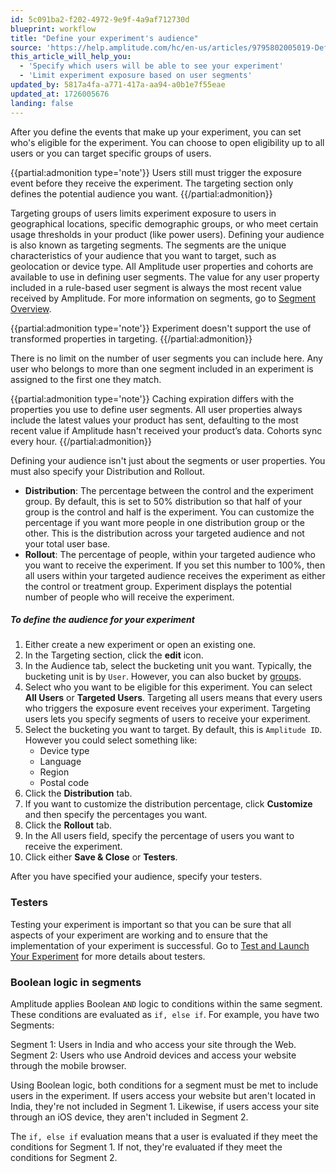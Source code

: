 ```yaml
---
id: 5c091ba2-f202-4972-9e9f-4a9af712730d
blueprint: workflow
title: "Define your experiment's audience"
source: 'https://help.amplitude.com/hc/en-us/articles/9795802005019-Define-your-experiment-s-audience'
this_article_will_help_you:
  - 'Specify which users will be able to see your experiment'
  - 'Limit experiment exposure based on user segments'
updated_by: 5817a4fa-a771-417a-aa94-a0b1e7f55eae
updated_at: 1726005676
landing: false
---
```

After you define the events that make up your experiment, you can set who's eligible for the experiment. You can choose to open eligibility up to all users or you can target specific groups of users.

{{partial:admonition type='note'}}
Users still must trigger the exposure event before they receive the experiment. The targeting section only defines the potential audience you want. 
{{/partial:admonition}}

Targeting groups of users limits experiment exposure to users in geographical locations, specific demographic groups, or who meet certain usage thresholds in your product (like power users). Defining your audience is also known as targeting segments. The segments are the unique characteristics of your audience that you want to target, such as geolocation or device type. All Amplitude user properties and cohorts are available to use in defining user segments. The value for any user property included in a rule-based user segment is always the most recent value received by Amplitude. For more information on segments, go to [Segment Overview](/docs/data/destination-catalog/segment).

{{partial:admonition type='note'}}
Experiment doesn't support the use of transformed properties in targeting.
{{/partial:admonition}}

There is no limit on the number of user segments you can include here. Any user who belongs to more than one segment included in an experiment is assigned to the first one they match. 

{{partial:admonition type='note'}}
Caching expiration differs with the properties you use to define user segments. All user properties always include the latest values your product has sent, defaulting to the most recent value if Amplitude hasn't received your product’s data. Cohorts sync every hour.
{{/partial:admonition}}

Defining your audience isn't just about the segments or user properties. You must also specify your Distribution and Rollout. 

* **Distribution**: The percentage between the control and the experiment group. By default, this is set to 50% distribution so that half of your group is the control and half is the experiment. You can customize the percentage if you want more people in one distribution group or the other. This is the distribution across your targeted audience and not your total user base. 
* **Rollout**: The percentage of people, within your targeted audience who you want to receive the experiment. If you set this number to 100%, then all users within your targeted audience receives the experiment as either the control or treatment group. Experiment displays the potential number of people who will receive the experiment.

##### To define the audience for your experiment

1. Either create a new experiment or open an existing one. 
2. In the Targeting section, click the **edit** icon.
3. In the Audience tab, select the bucketing unit you want.
   Typically, the bucketing unit is by `User`. However, you can also bucket by [groups](/docs/analytics/account-level-reporting#group-level-reporting-an-overview).
4. Select who you want to be eligible for this experiment. 
   You can select **All Users** or **Targeted Users**. Targeting all users means that every users who triggers the exposure event receives your experiment. Targeting users lets you specify segments of users to receive your experiment.
5. Select the bucketing you want to target. 
   By default, this is `Amplitude ID`. However you could select something like:
   * Device type
   * Language
   * Region
   * Postal code
6. Click the **Distribution** tab.
7. If you want to customize the distribution percentage, click **Customize** and then specify the percentages you want. 
8. Click the **Rollout** tab.
9. In the All users field, specify the percentage of users you want to receive the experiment. 
10. Click either **Save & Close** or **Testers**. 

After you have specified your audience, specify your testers.

### Testers

Testing your experiment is important so that you can be sure that all aspects of your experiment are working and to ensure that the implementation of your experiment is successful. Go to [Test and Launch Your Experiment](/docs/feature-experiment/workflow/experiment-test) for more details about testers. 

### Boolean logic in segments
Amplitude applies Boolean `AND` logic to conditions within the same segment. These conditions are evaluated as `if, else if`. For example, you have two Segments:

Segment 1: Users in India and who access your site through the Web.
Segment 2: Users who use Android devices and access your website through the mobile browser.

Using Boolean logic, both conditions for a segment must be met to include users in the experiment. If users access your website but aren't located in India, they're not included in Segment 1. Likewise, if users access your site through an iOS device, they aren't included in Segment 2. 

The `if, else if` evaluation means that a user is evaluated if they meet the conditions for Segment 1. If not, they're evaluated if they meet the conditions for Segment 2. 